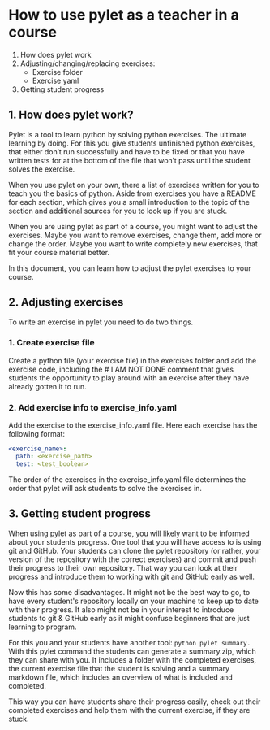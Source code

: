 # How to use pylet as a teacher in a course

1. How does pylet work
2. Adjusting/changing/replacing exercises:
   - Exercise folder
   - Exercise yaml
3. Getting student progress

## 1. How does pylet work?

Pylet is a tool to learn python by solving python exercises. The ultimate learning by doing.
For this you give students unfinished python exercises, that either don’t run successfully and have to be fixed or that you have written tests for at the bottom of the file that won’t pass until the student solves the exercise.

When you use pylet on your own, there a list of exercises written for you to teach you the basics of python. Aside from exercises you have a README for each section, which gives you a small introduction to the topic of the section and additional sources for you to look up if you are stuck.

When you are using pylet as part of a course, you might want to adjust the exercises. Maybe you want to remove exercises, change them, add more or change the order. Maybe you want to write completely new exercises, that fit your course material better.

In this document, you can learn how to adjust the pylet exercises to your course.

## 2. Adjusting exercises

To write an exercise in pylet you need to do two things.

### 1. Create exercise file

Create a python file (your exercise file) in the exercises folder and add the exercise code, including the # I AM NOT DONE comment that gives students the opportunity to play around with an exercise after they have already gotten it to run.

### 2. Add exercise info to exercise_info.yaml

Add the exercise to the exercise_info.yaml file. Here each exercise has the following format:

```yaml
<exercise_name>:
  path: <exercise_path>
  test: <test_boolean>
```

The order of the exercises in the exercise_info.yaml file determines the order that pylet will ask students to solve the exercises in.

## 3. Getting student progress

When using pylet as part of a course, you will likely want to be informed about your students progress. One tool that you will have access to is using git and GitHub.
Your students can clone the pylet repository (or rather, your version of the repository with the correct exercises) and commit and push their progress to their own repository. That way you can look at their progress and introduce them to working with git and GitHub early as well.

Now this has some disadvantages. It might not be the best way to go, to have every student's repository locally on your machine to keep up to date with their progress.
It also might not be in your interest to introduce students to git & GitHub early as it might confuse beginners that are just learning to program.

For this you and your students have another tool: `python pylet summary.`
With this pylet command the students can generate a summary.zip, which they can share with you. It includes a folder with the completed exercises, the current exercise file that the student is solving and a summary markdown file, which includes an overview of what is included and completed.

This way you can have students share their progress easily, check out their completed exercises and help them with the current exercise, if they are stuck.
